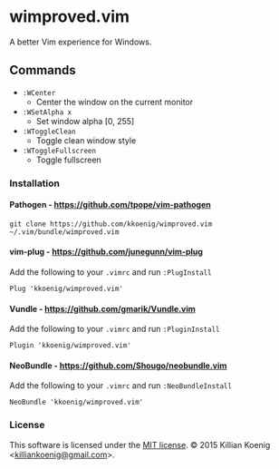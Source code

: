 # wimproved.vim
A better Vim experience for Windows.

Commands
-----
- `:WCenter`
    - Center the window on the current monitor
- `:WSetAlpha x`
    - Set window alpha [0, 255]
- `:WToggleClean`
    - Toggle clean window style
- `:WToggleFullscreen`
    - Toggle fullscreen

### Installation
#### Pathogen - https://github.com/tpope/vim-pathogen

    git clone https://github.com/kkoenig/wimproved.vim ~/.vim/bundle/wimproved.vim

#### vim-plug - https://github.com/junegunn/vim-plug
Add the following to your `.vimrc` and run `:PlugInstall`

    Plug 'kkoenig/wimproved.vim'

#### Vundle - https://github.com/gmarik/Vundle.vim
Add the following to your `.vimrc` and run `:PluginInstall`

    Plugin 'kkoenig/wimproved.vim'

#### NeoBundle - https://github.com/Shougo/neobundle.vim
Add the following to your `.vimrc` and run `:NeoBundleInstall`

    NeoBundle 'kkoenig/wimproved.vim'


### License

This software is licensed under the [MIT license](http://en.wikipedia.org/wiki/MIT_License).
© 2015 Killian Koenig &lt;<killiankoenig@gmail.com>&gt;.


